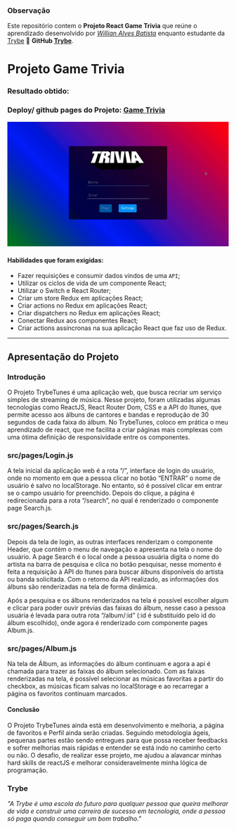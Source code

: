 ### Observação

Este repositório contem o **Projeto React Game Trivia** que reúne o aprendizado desenvolvido por _[Willian Alves Batista](https://www.linkedin.com/in/willian-alves-batista-60aa6a180/)_ enquanto estudante da [Trybe](https://www.betrybe.com/) :rocket:
**GitHub [Trybe](https://github.com/tryber)**.

# Projeto Game Trivia

### Resultado obtido:
### Deploy/ github pages do Projeto: [Game Trivia](https://willianbatist.github.io/project-game-trivia/)
![](./GameTriviaNew.gif)

#### Habilidades que foram exigidas:

  - Fazer requisições e consumir dados vindos de uma `API`;
  - Utilizar os ciclos de vida de um componente React;
  - Utilizar o Switch e React Router;
  - Criar um store Redux em aplicações React;
  - Criar actions no Redux em aplicações React;
  - Criar dispatchers no Redux em aplicações React;
  - Conectar Redux aos componentes React;
  - Criar actions assíncronas na sua aplicação React que faz uso de Redux.

---

## Apresentação do Projeto


### Introdução

O Projeto TrybeTunes é uma aplicação web, que busca recriar um serviço simples de streaming de música. Nesse projeto, foram utilizadas algumas tecnologias como ReactJS, React Router Dom, CSS e a API do Itunes, que permite acesso aos álbuns de cantores e bandas e reprodução de 30 segundos de cada faixa do álbum. No TrybeTunes, coloco em prática o meu aprendizado de react, que me facilita a criar páginas mais complexas com uma ótima definição de responsividade entre os componentes.


### src/pages/Login.js

  A tela inicial da aplicação web é a rota “/”, interface de login do usuário, onde no momento em que a pessoa clicar no botão “ENTRAR” o nome de usuário é salvo no localStorage. No entanto, só é possível clicar em entrar se o campo usuário for preenchido. Depois do clique, a página é redirecionada para a rota “/search”, no qual é renderizado o componente page Search.js.


### src/pages/Search.js

Depois da tela de login, as outras interfaces renderizam o componente Header, que contém o menu de navegação e apresenta na tela o nome do usuário. A page Search é o local onde a pessoa usuária digita o nome do artista na barra de pesquisa e clica no botão pesquisar, nesse momento é feita a requisição à API do Itunes para buscar álbuns disponíveis do artista ou banda solicitada. Com o retorno da API realizado, as informações dos álbuns são renderizadas na tela de forma dinâmica.

Após a pesquisa e os álbuns renderizados na tela é possível escolher algum e clicar para poder ouvir prévias das faixas do álbum, nesse caso a pessoa usuária é levada para outra rota “/album/:id” (:id é substituído pelo id do álbum escolhido), onde agora é renderizado com componente pages Album.js.


### src/pages/Album.js

Na tela de Álbum, as informações do álbum continuam e agora a api é chamada para trazer as faixas do álbum selecionado. Com as faixas renderizadas na tela, é possível selecionar as músicas favoritas a partir do checkbox, as músicas ficam salvas no localStorage e ao recarregar a página os favoritos continuam marcados.


#### Conclusão

O Projeto TrybeTunes ainda está em desenvolvimento e melhoria, a página de favoritos e Perfil ainda serão criadas. Seguindo metodologia ágeis, pequenas partes estão sendo entregues para que possa receber feedbacks e sofrer melhorias mais rápidas e entender se está indo no caminho certo ou não. O desafio, de realizar esse projeto, me ajudou a alavancar minhas hard skills de reactJS e melhorar consideravelmente minha lógica de programação.
  

### Trybe

_"A Trybe é uma escola do futuro para qualquer pessoa que queira melhorar de vida e construir uma carreira de sucesso em tecnologia, onde a pessoa só paga quando conseguir um bom trabalho."_
